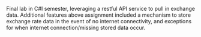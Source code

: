 Final lab in C#I semester, leveraging a restful API service to pull in exchange data. Additional features above assignment included a mechanism to store exchange rate data in the event of no internet connectivity, and exceptions for when internet connection/missing stored data occur.
